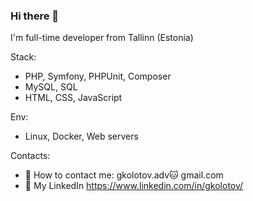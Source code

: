 
### Hi there 👋

I'm full-time developer from Tallinn (Estonia)

Stack:
 - PHP, Symfony, PHPUnit, Composer
 - MySQL, SQL
 - HTML, CSS, JavaScript

Env:
 - Linux, Docker, Web servers

Contacts:
- 📌 How to contact me: gkolotov.adv🐱 gmail.com
- 📌 My LinkedIn https://www.linkedin.com/in/gkolotov/

<!--
**kolotov/kolotov** is a ✨ _special_ ✨ repository because its `README.md` (this file) appears on your GitHub profile.

Here are some ideas to get you started:

- 🔭 I’m currently working on ...
- 🌱 I’m currently learning ...
- 👯 I’m looking to collaborate on ...
- 🤔 I’m looking for help with ...
- 💬 Ask me about ...
- 📫 How to reach me: ...
- 😄 Pronouns: ...
- ⚡ Fun fact: ...
-->
